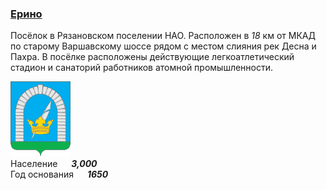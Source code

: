 <!--2022-07-25 01:11:12-->
### [Ерино]()
Посёлок в Рязановском поселении НАО.
Расположен в *18* км от МКАД по старому Варшавскому шоссе рядом с местом слияния рек Десна и Пахра.
В посёлке расположены действующие легкоатлетический стадион и санаторий работников атомной промышленности.

<img src="./Ryazanovskoe.png" width="96px"><br>
Население &emsp; ***3,000*** &emsp;<br>
Год&nbsp;основания &emsp; ***1650***
